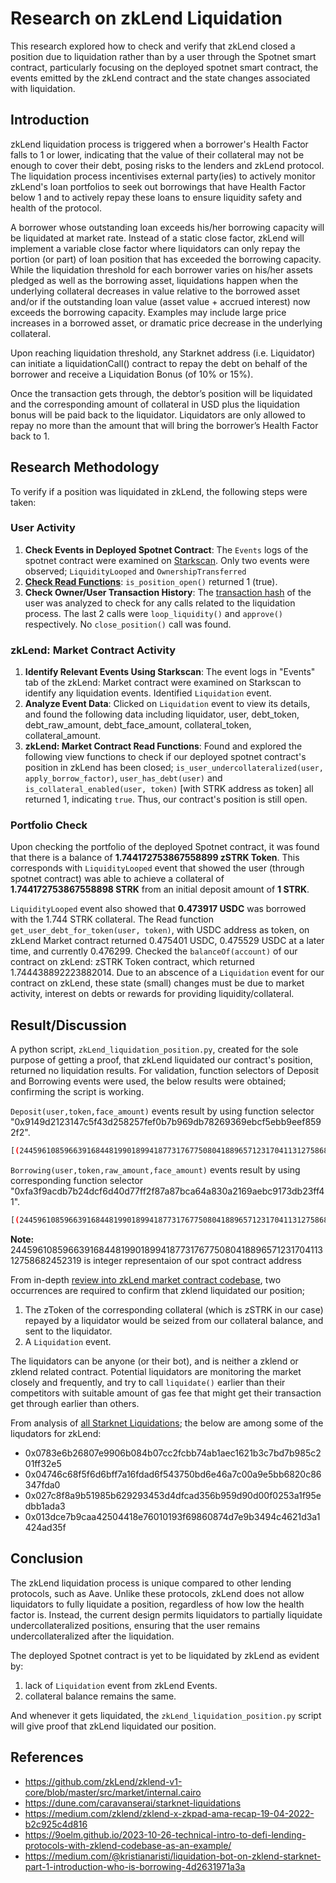 # Research on zkLend Liquidation

This research explored how to check and verify that zkLend closed a position due to liquidation rather than by a user through the Spotnet smart contract, particularly focusing on the deployed spotnet smart contract, the events emitted by the zkLend contract and the state changes associated with liquidation.

## Introduction

zkLend liquidation process is triggered when a borrower's Health Factor falls to 1 or lower, indicating that
the value of their collateral may not be enough to cover their debt, posing risks to the lenders and zkLend
protocol. The liquidation process incentivises external party(ies) to actively monitor zkLend's loan
portfolios to seek out borrowings that have Health Factor below 1 and to actively repay these loans to
ensure liquidity safety and health of the protocol. 

A borrower whose outstanding loan exceeds his/her borrowing capacity will be liquidated at market rate.
Instead of a static close factor, zkLend will implement a variable close factor where liquidators can only
repay the portion (or part) of loan position that has exceeded the borrowing capacity. While the liquidation
threshold for each borrower varies on his/her assets pledged as well as the borrowing asset, liquidations
happen when the underlying collateral decreases in value relative to the borrowed asset and/or if the
outstanding loan value (asset value + accrued interest) now exceeds the borrowing capacity. Examples
may include large price increases in a borrowed asset, or dramatic price decrease in the underlying
collateral.

Upon reaching liquidation threshold, any Starknet address (i.e. Liquidator) can initiate a liquidationCall()
contract to repay the debt on behalf of the borrower and receive a Liquidation Bonus (of 10% or 15%). 

Once the transaction gets through, the debtor’s position will be liquidated and the corresponding amount of collateral in USD plus the liquidation bonus will be paid back to the liquidator. Liquidators are only allowed to repay no more than the amount that will bring the borrower’s Health Factor back to 1.

## Research Methodology

To verify if a position was liquidated in zkLend, the following steps were taken:

### User Activity
1. **Check Events in Deployed Spotnet Contract**: The `Events` logs of the spotnet contract were examined on [Starkscan](https://starkscan.co/contract/0x05685d6b0b493c7c939d65c175305b893870cacad780842c79a611ad9122815f#events). Only two events were observed; `LiquidityLooped` and `OwnershipTransferred`
2. **[Check Read Functions](https://starkscan.co/contract/0x05685d6b0b493c7c939d65c175305b893870cacad780842c79a611ad9122815f#read-write-contract-sub-read)**: `is_position_open()` returned 1 (true).
3. **Check Owner/User Transaction History**: The [transaction hash](https://voyager.online/tx/0x6e916a00518bc6ed69f397188e749d48cf6b33e92057970c3c2d1a312500047#internalCalls) of the user was analyzed to check for any calls related to the liquidation process. The last 2 calls were `loop_liquidity()` and `approve()` respectively. No `close_position()` call was found.

### zkLend: Market Contract Activity
1. **Identify Relevant Events Using Starkscan**: The event logs in "Events" tab of the zkLend: Market contract were examined on Starkscan to identify any liquidation events. Identified `Liquidation` event.
2. **Analyze Event Data**: Clicked on `Liquidation` event to view its details, and found the following data including liquidator, user, debt_token, debt_raw_amount, debt_face_amount, collateral_token, collateral_amount.
3. **zkLend: Market Contract Read Functions**: Found and explored the following view functions to check if our deployed spotnet contract's position in zkLend has been closed; `is_user_undercollateralized(user, apply_borrow_factor)`, `user_has_debt(user)` and `is_collateral_enabled(user, token)` [with STRK address as token] all returned 1, indicating `true`. Thus, our contract's position is still open.

### Portfolio Check

Upon checking the portfolio of the deployed Spotnet contract, it was found that there is a balance of **1.744172753867558899 zSTRK Token**. This corresponds with `LiquidityLooped` event that showed the user (through spotnet contract) was able to achieve a collateral of **1.744172753867558898 STRK** from an initial deposit amount of **1 STRK**.

`LiquidityLooped` event also showed that **0.473917 USDC** was borrowed with the 1.744 STRK collateral. The Read function `get_user_debt_for_token(user, token)`, with USDC address as token, on zkLend Market contract returned 0.475401 USDC, 0.475529 USDC at a later time, and currently 0.476299. Checked the `balanceOf(account)` of our contract on zkLend: zSTRK Token contract, which returned 1.744438892223882014. Due to an abscence of a `Liquidation` event for our contract on zkLend, these state (small) changes must be due to market activity, interest on debts or rewards for providing liquidity/collateral.

## Result/Discussion

A python script, `zkLend_liquidation_position.py`, created for the sole purpose of getting a proof, that zkLend liquidated our contract's position, returned no liquidation results. For validation, function selectors of Deposit and Borrowing events were used, the below results were obtained; confirming the script is working.

`Deposit(user,token,face_amount)` events result by using function selector "0x9149d2123147c5f43d258257fef0b7b969db78269369ebcf5ebb9eef8592f2".

```bash
[(2445961085966391684481990189941877317677508041889657123170411312758682452319, 2009894490435840142178314390393166646092438090257831307886760648929397478285, 1000000000000000000), (2445961085966391684481990189941877317677508041889657123170411312758682452319, 2009894490435840142178314390393166646092438090257831307886760648929397478285, 494598103299498708), (2445961085966391684481990189941877317677508041889657123170411312758682452319, 2009894490435840142178314390393166646092438090257831307886760648929397478285, 249574650568060191)]
```
 
`Borrowing(user,token,raw_amount,face_amount)` events result by using corresponding function selector "0xfa3f9acdb7b24dcf6d40d77ff2f87a87bca64a830a2169aebc9173db23ff41".

```bash
[(2445961085966391684481990189941877317677508041889657123170411312758682452319, 2368576823837625528275935341135881659748932889268308403712618244410713532584, 286243), (2445961085966391684481990189941877317677508041889657123170411312758682452319, 2368576823837625528275935341135881659748932889268308403712618244410713532584, 144439)]
```

**Note:** 2445961085966391684481990189941877317677508041889657123170411312758682452319 is integer representaion of our spot contract address

From in-depth [review into zkLend market contract codebase](https://9oelm.github.io/2023-10-26-technical-intro-to-defi-lending-protocols-with-zklend-codebase-as-an-example/), two occurrences are required to confirm that zklend liquidated our position;
1. The zToken of the corresponding collateral (which is zSTRK in our case) repayed by a liquidator would be seized from our collateral balance, and sent to the liquidator. 
2. A `Liquidation` event.

The liquidators can be anyone (or their bot), and is neither a zklend or zklend related contract. Potential liquidators are monitoring the market closely and frequently, and try to call `liquidate()` earlier than their competitors with suitable amount of gas fee that might get their transaction get through earlier than others. 

From analysis of [all Starknet Liquidations](https://dune.com/caravanserai/starknet-liquidations); the below are among some of the liqudators for zkLend: 
- 0x0783e6b26807e9906b084b07cc2fcbb74ab1aec1621b3c7bd7b985c201ff32e5
- 0x04746c68f5f6d6bff7a16fdad6f543750bd6e46a7c00a9e5bb6820c86347fda0
- 0x027c8f8a9b51985b629293453d4dfcad356b959d90d00f0253a1f95edbb1ada3
- 0x013dce7b9caa42504418e76010193f69860874d7e9b3494c4621d3a1424ad35f


## Conclusion

The zkLend liquidation process is unique compared to other lending protocols, such as Aave. Unlike these protocols, zkLend does not allow liquidators to fully liquidate a position, regardless of how low the health factor is. Instead, the current design permits liquidators to partially liquidate undercollateralized positions, ensuring that the user remains undercollateralized after the liquidation.

The deployed Spotnet contract is yet to be liquidated by zkLend as evident by:
1. lack of `Liquidation` event from zkLend Events.
2. collateral balance remains the same.

And whenever it gets liquidated, the `zkLend_liquidation_position.py` script will give proof that zkLend liquidated our position.


## References

- https://github.com/zkLend/zklend-v1-core/blob/master/src/market/internal.cairo
- https://dune.com/caravanserai/starknet-liquidations
- https://medium.com/zklend/zklend-x-zkpad-ama-recap-19-04-2022-b2c925c4d816
- https://9oelm.github.io/2023-10-26-technical-intro-to-defi-lending-protocols-with-zklend-codebase-as-an-example/
- https://medium.com/@kristianaristi/liquidation-bot-on-zklend-starknet-part-1-introduction-who-is-borrowing-4d2631971a3a
